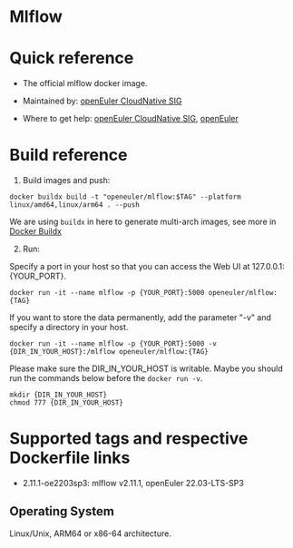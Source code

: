 # Mlflow

# Quick reference

- The official mlflow docker image.

- Maintained by: [openEuler CloudNative SIG](https://gitee.com/openeuler/cloudnative)

- Where to get help: [openEuler CloudNative SIG](https://gitee.com/openeuler/cloudnative), [openEuler](https://gitee.com/openeuler/community)

# Build reference

1. Build images and push:
```shell
docker buildx build -t "openeuler/mlflow:$TAG" --platform linux/amd64,linux/arm64 . --push
```

We are using `buildx` in here to generate multi-arch images, see more in [Docker Buildx](https://docs.docker.com/buildx/working-with-buildx/)

2. Run:

Specify a port in your host so that you can access the Web UI at 127.0.0.1:{YOUR_PORT}.
```shell
docker run -it --name mlflow -p {YOUR_PORT}:5000 openeuler/mlflow:{TAG}
```

If you want to store the data permanently, add the parameter "-v" and specify a directory in your host.
```shell
docker run -it --name mlflow -p {YOUR_PORT}:5000 -v {DIR_IN_YOUR_HOST}:/mlflow openeuler/mlflow:{TAG}
```
Please make sure the DIR_IN_YOUR_HOST is writable. Maybe you should run the commands below before the ```docker run -v```.
```shell
mkdir {DIR_IN_YOUR_HOST}
chmod 777 {DIR_IN_YOUR_HOST}
```

# Supported tags and respective Dockerfile links

- 2.11.1-oe2203sp3: mlflow v2.11.1, openEuler 22.03-LTS-SP3

## Operating System
Linux/Unix, ARM64 or x86-64 architecture.
